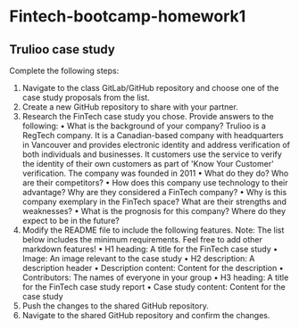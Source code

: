 # Fintech-bootcamp-homework1

## Trulioo case study

Complete the following steps:
1.	Navigate to the class GitLab/GitHub repository and choose one of the case study proposals from the list.
2.	Create a new GitHub repository to share with your partner.
3.	Research the FinTech case study you chose. Provide answers to the following:
•	What is the background of your company?
Trulioo is a RegTech company. It is a Canadian-based company with headquarters in Vancouver and provides electronic identity and address verification of both individuals and businesses. It customers use the service to verify the identity of their own customers as part of 'Know Your Customer' verification. The company was founded in 2011
•	 What do they do? Who are their competitors?
•	How does this company use technology to their advantage? Why are they considered a FinTech company?
•	Why is this company exemplary in the FinTech space? What are their strengths and weaknesses?
•	What is the prognosis for this company? Where do they expect to be in the future?
1.	Modify the README file to include the following features. Note: The list below includes the minimum requirements. Feel free to add other markdown features!
•	H1 heading: A title for the FinTech case study
•	Image: An image relevant to the case study
•	H2 description: A description header
•	Description content: Content for the description
•	Contributors: The names of everyone in your group
•	H3 heading: A title for the FinTech case study report
•	Case study content: Content for the case study
1.	Push the changes to the shared GitHub repository.
2.	Navigate to the shared GitHub repository and confirm the changes.

